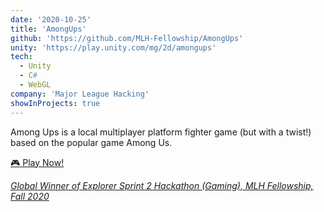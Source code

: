 ```yaml
---
date: '2020-10-25'
title: 'AmongUps'
github: 'https://github.com/MLH-Fellowship/AmongUps'
unity: 'https://play.unity.com/mg/2d/amongups'
tech:
  - Unity
  - C#
  - WebGL
company: 'Major League Hacking'
showInProjects: true
---
```


Among Ups is a local multiplayer platform fighter game (but with a twist!) based on the popular game Among Us.

[🎮 Play Now!](https://play.unity.com/mg/2d/amongups)

_[Global Winner of Explorer Sprint 2 Hackathon (Gaming), MLH Fellowship, Fall 2020](https://devpost.com/software/amongups)_
